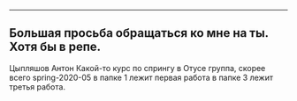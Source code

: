 _______________________________________________________
Большая просьба обращаться ко мне на ты. Хотя бы в репе.
-------------------------------------------------------
Цыпляшов Антон
Какой-то курс по спрингу в Отусе
группа, скорее всего spring-2020-05
в папке 1 лежит первая работа
в папке 3 лежит третья работа.
